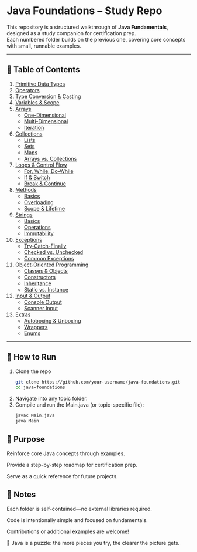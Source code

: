 # Java Foundations – Study Repo

This repository is a structured walkthrough of **Java Fundamentals**, designed as a study companion for certification prep.  
Each numbered folder builds on the previous one, covering core concepts with small, runnable examples.

---

## 📖 Table of Contents

1. [Primitive Data Types](01-primitive-datatypes)
2. [Operators](02-operators)
3. [Type Conversion & Casting](03-type-conversion-casting)
4. [Variables & Scope](04-variables-scope)
5. [Arrays](05-arrays)
    - [One-Dimensional](05-arrays/one-dimensional)
    - [Multi-Dimensional](05-arrays/multi-dimensional)
    - [Iteration](05-arrays/iteration)
6. [Collections](06-collections)
    - [Lists](06-collections/lists)
    - [Sets](06-collections/sets)
    - [Maps](06-collections/maps)
    - [Arrays vs. Collections](06-collections/comparison-arrays-vs-collections)
7. [Loops & Control Flow](07-loops-control-flow)
    - [For, While, Do-While](07-loops-control-flow/for-while-do)
    - [If & Switch](07-loops-control-flow/if-switch)
    - [Break & Continue](07-loops-control-flow/break-continue)
8. [Methods](08-methods)
    - [Basics](08-methods/basics)
    - [Overloading](08-methods/overloading)
    - [Scope & Lifetime](08-methods/scope-lifetime)
9. [Strings](09-strings)
    - [Basics](09-strings/basics)
    - [Operations](09-strings/operations)
    - [Immutability](09-strings/immutability)
10. [Exceptions](10-exceptions)
    - [Try-Catch-Finally](10-exceptions/try-catch-finally)
    - [Checked vs. Unchecked](10-exceptions/checked-vs-unchecked)
    - [Common Exceptions](10-exceptions/common-exceptions)
11. [Object-Oriented Programming](11-oop)
    - [Classes & Objects](11-oop/classes-objects)
    - [Constructors](11-oop/constructors)
    - [Inheritance](11-oop/inheritance)
    - [Static vs. Instance](11-oop/static-vs-instance)
12. [Input & Output](12-io)
    - [Console Output](12-io/console-output)
    - [Scanner Input](12-io/scanner-input)
13. [Extras](13-extras)
    - [Autoboxing & Unboxing](13-extras/autoboxing-unboxing)
    - [Wrappers](13-extras/wrappers)
    - [Enums](13-extras/enums)

---

## 🚀 How to Run

1. Clone the repo
   ```bash
   git clone https://github.com/your-username/java-foundations.git
   cd java-foundations

2. Navigate into any topic folder.
3. Compile and run the Main.java (or topic-specific file):
   ```bash
   javac Main.java
   java Main

## 🎯 Purpose

Reinforce core Java concepts through examples.

Provide a step-by-step roadmap for certification prep.

Serve as a quick reference for future projects.

## 📌 Notes

Each folder is self-contained—no external libraries required.

Code is intentionally simple and focused on fundamentals.

Contributions or additional examples are welcome!

🧩 Java is a puzzle: the more pieces you try, the clearer the picture gets.